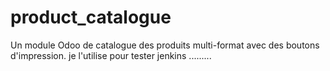 # product_catalogue

Un module Odoo de catalogue des produits multi-format avec des boutons d'impression. je l'utilise pour tester jenkins .........
